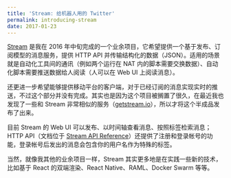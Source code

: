 ```yaml
---
title: 'Stream: 给机器人用的 Twitter'
permalink: introducing-stream
date: 2017-01-23
---
```


[Stream](https://stream.pub) 是我在 2016 年中旬完成的一个业余项目，它希望提供一个基于发布、订阅模型的消息服务，提供 HTTP API 并传输结构化的数据（JSON）。适用的场景就是自动化工具间的通讯（例如两个运行在 NAT 内的脚本需要交换数据）、自动化脚本需要推送数据给人阅读（人可以在 Web UI 上阅读消息）。

还更进一步希望能够提供移动平台的客户端，对于已经订阅的消息实现实时的推送，不过这个部分并没有完成。其实也是因为这个项目被搁置了很久，在最近我也发现了一些和 Stream 非常相似的服务（[getstream.io](https://getstream.io/)），所以才将这个半成品发布了出来。

目前 Stream 的 Web UI 可以发布、以时间轴查看消息、按照标签检索消息；HTTP API（文档位于 [Stream API Reference](https://stream.pub/api-reference/)）还提供了注册和登录帐号的功能，登录帐号后发出的消息会包含你的用户名作为特殊的标签。

当然，就像我其他的业余项目一样，Stream 其实更多地是在实践一些新的技术，比如基于 React 的双端渲染、React Native、RAML、Docker Swarm 等等。
